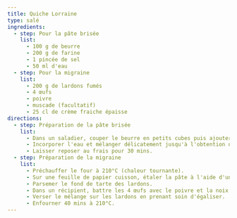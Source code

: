 ```yaml
---
title: Quiche Lorraine
type: salé
ingredients:
  - step: Pour la pâte brisée
    list:
      - 100 g de beurre
      - 200 g de farine
      - 1 pincée de sel
      - 50 ml d'eau
  - step: Pour la migraine
    list:
      - 200 g de lardons fumés
      - 4 œufs
      - poivre
      - muscade (facultatif)
      - 25 cl de crème fraiche épaisse
directions:
  - step: Préparation de la pâte brisée
    list:
      - Dans un saladier, couper le beurre en petits cubes puis ajouter la farine et le sel. Effriter le mélange à la main.
      - Incorporer l'eau et mélanger délicatement jusqu'à l'obtention d'une boule (qui ne colle pas).
      - Laisser reposer au frais pour 30 mins.
  - step: Préparation de la migraine
    list:
      - Préchauffer le four à 210°C (chaleur tournante).
      - Sur une feuille de papier cuisson, étaler la pâte à l'aide d'un rouleau à pâtisserie et la transférer dans un moule de 28 cm.
      - Parsemer le fond de tarte des lardons.
      - Dans un récipient, battre les 4 œufs avec le poivre et la noix de muscade rapée. Ajouter la crème fraiche et bien remuer à nouveau.
      - Verser le mélange sur les lardons en prenant soin d'égaliser.
      - Enfourner 40 mins à 210°C.
---
```

